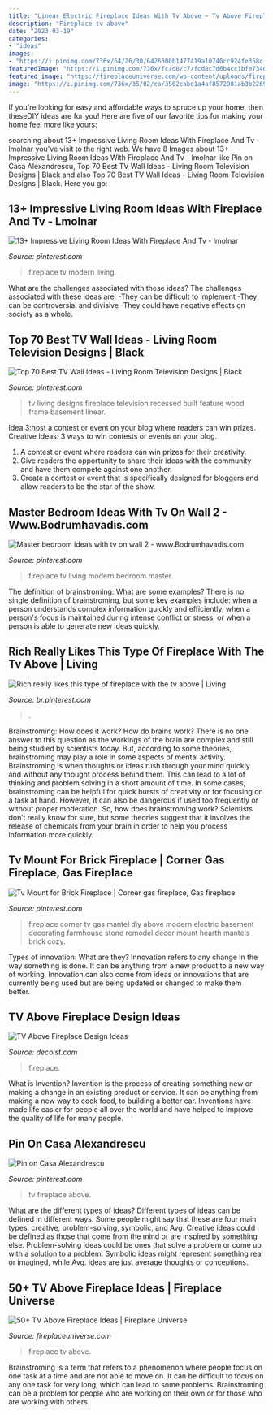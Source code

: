 ```yaml
---
title: "Linear Electric Fireplace Ideas With Tv Above ~ Tv Above Fireplace Design Ideas"
description: "Fireplace tv above"
date: "2023-03-19"
categories:
- "ideas"
images:
- "https://i.pinimg.com/736x/64/26/30/6426300b1477419a10740cc924fe358c.jpg"
featuredImage: "https://i.pinimg.com/736x/fc/d8/c7/fcd8c7d6b4cc1bfe734d19a1313d809e.jpg"
featured_image: "https://fireplaceuniverse.com/wp-content/uploads/fireplace-ideas-tv-above-19-683x1024.jpg"
image: "https://i.pinimg.com/736x/35/02/ca/3502cabd1a4af8572981ab3b22693b0b.jpg"
---
```



If you're looking for easy and affordable ways to spruce up your home, then theseDIY ideas are for you! Here are five of our favorite tips for making your home feel more like yours: 

	

		
searching about 13+ Impressive Living Room Ideas With Fireplace And Tv - lmolnar you've visit to the right web. We have 8 Images about 13+ Impressive Living Room Ideas With Fireplace And Tv - lmolnar like Pin on Casa Alexandrescu, Top 70 Best TV Wall Ideas - Living Room Television Designs | Black and also Top 70 Best TV Wall Ideas - Living Room Television Designs | Black. Here you go:
		
    
## 13+ Impressive Living Room Ideas With Fireplace And Tv - Lmolnar

<img loading=lazy src="https://i.pinimg.com/736x/35/e1/a8/35e1a81341adfe9cb6ef6367b0cc36c4.jpg" onerror="this.onerror=null;this.src='https://tse3.mm.bing.net/th?id=OIP.YVG9_mKlSO2BuN2Df7iOVAHaJQ&amp;pid=15.1';" alt="13+ Impressive Living Room Ideas With Fireplace And Tv - lmolnar">

_Source: pinterest.com_

>fireplace tv modern living. 

	

What are the challenges associated with these ideas?
The challenges associated with these ideas are: 
-They can be difficult to implement
-They can be controversial and divisive
-They could have negative effects on society as a whole.

    
## Top 70 Best TV Wall Ideas - Living Room Television Designs | Black

<img loading=lazy src="https://i.pinimg.com/originals/dc/2c/0e/dc2c0e0e96229579088b4dfc903d4722.jpg" onerror="this.onerror=null;this.src='https://tse2.mm.bing.net/th?id=OIP.uuyS3U3lZM8NssamvMrl2QHaJQ&amp;pid=15.1';" alt="Top 70 Best TV Wall Ideas - Living Room Television Designs | Black">

_Source: pinterest.com_

>tv living designs fireplace television recessed built feature wood frame basement linear. 

	

Idea 3:host a contest or event on your blog where readers can win prizes.
Creative Ideas: 3 ways to win contests or events on your blog.
1. A contest or event where readers can win prizes for their creativity.
2. Give readers the opportunity to share their ideas with the community and have them compete against one another.
3. Create a contest or event that is specifically designed for bloggers and allow readers to be the star of the show.

    
## Master Bedroom Ideas With Tv On Wall 2 - Www.Bodrumhavadis.com

<img loading=lazy src="https://i.pinimg.com/736x/fc/d8/c7/fcd8c7d6b4cc1bfe734d19a1313d809e.jpg" onerror="this.onerror=null;this.src='https://tse3.mm.bing.net/th?id=OIP.JErm-FVKJD5OAO8vVpD8XwHaL3&amp;pid=15.1';" alt="Master bedroom ideas with tv on wall 2 - www.Bodrumhavadis.com">

_Source: pinterest.com_

>fireplace tv living modern bedroom master. 

	

The definition of brainstroming: What are some examples?
There is no single definition of brainstroming, but some key examples include: when a person understands complex information quickly and efficiently, when a person's focus is maintained during intense conflict or stress, or when a person is able to generate new ideas quickly.

    
## Rich Really Likes This Type Of Fireplace With The Tv Above | Living

<img loading=lazy src="https://i.pinimg.com/736x/35/02/ca/3502cabd1a4af8572981ab3b22693b0b.jpg" onerror="this.onerror=null;this.src='https://tse2.mm.bing.net/th?id=OIP.1ocQREa_zwOMaa_ZTIqZzQHaNK&amp;pid=15.1';" alt="Rich really likes this type of fireplace with the tv above | Living">

_Source: br.pinterest.com_

>. 

	

Brainstroming: How does it work?
How do brains work? There is no one answer to this question as the workings of the brain are complex and still being studied by scientists today. But, according to some theories, brainstroming may play a role in some aspects of mental activity. Brainstroming is when thoughts or ideas rush through your mind quickly and without any thought process behind them. This can lead to a lot of thinking and problem solving in a short amount of time. In some cases, brainstroming can be helpful for quick bursts of creativity or for focusing on a task at hand. However, it can also be dangerous if used too frequently or without proper moderation. So, how does brainstroming work? Scientists don’t really know for sure, but some theories suggest that it involves the release of chemicals from your brain in order to help you process information more quickly.

    
## Tv Mount For Brick Fireplace | Corner Gas Fireplace, Gas Fireplace

<img loading=lazy src="https://i.pinimg.com/736x/64/26/30/6426300b1477419a10740cc924fe358c.jpg" onerror="this.onerror=null;this.src='https://tse1.mm.bing.net/th?id=OIP.NGqvUFCHcpJgrHgRS8jKewHaJo&amp;pid=15.1';" alt="Tv Mount for Brick Fireplace | Corner gas fireplace, Gas fireplace">

_Source: pinterest.com_

>fireplace corner tv gas mantel diy above modern electric basement decorating farmhouse stone remodel decor mount hearth mantels brick cozy. 

	

Types of innovation: What are they?
Innovation refers to any change in the way something is done. It can be anything from a new product to a new way of working. Innovation can also come from ideas or innovations that are currently being used but are being updated or changed to make them better.

    
## TV Above Fireplace Design Ideas

<img loading=lazy src="https://cdn.decoist.com/wp-content/uploads/2014/05/Contemporary-family-room-makes-best-possible-use-of-space-with-TV-above-the-fireplace.jpg" onerror="this.onerror=null;this.src='https://tse1.mm.bing.net/th?id=OIP.NChIAzG8uzMbRfYpYaFroQHaE3&amp;pid=15.1';" alt="TV Above Fireplace Design Ideas">

_Source: decoist.com_

>fireplace. 

	

What is Invention?
Invention is the process of creating something new or making a change in an existing product or service. It can be anything from making a new way to cook food, to building a better car. Inventions have made life easier for people all over the world and have helped to improve the quality of life for many people.

    
## Pin On Casa Alexandrescu

<img loading=lazy src="https://i.pinimg.com/736x/03/34/b6/0334b640af3885b63722fedade216c57--tv-above-fireplace-ideas-tv-fireplace.jpg" onerror="this.onerror=null;this.src='https://tse3.mm.bing.net/th?id=OIP.o9TOeNql2TeU1LTGsqE-2wHaHr&amp;pid=15.1';" alt="Pin on Casa Alexandrescu">

_Source: pinterest.com_

>tv fireplace above. 

	

What are the different types of ideas?
Different types of ideas can be defined in different ways. Some people might say that these are four main types: creative, problem-solving, symbolic, and Avg.
Creative ideas could be defined as those that come from the mind or are inspired by something else. Problem-solving ideas could be ones that solve a problem or come up with a solution to a problem. Symbolic ideas might represent something real or imagined, while Avg. ideas are just average thoughts or conceptions.

    
## 50+ TV Above Fireplace Ideas | Fireplace Universe

<img loading=lazy src="https://fireplaceuniverse.com/wp-content/uploads/fireplace-ideas-tv-above-19-683x1024.jpg" onerror="this.onerror=null;this.src='https://tse2.mm.bing.net/th?id=OIP.oLYHONAprS-79K_ykdLT2gHaLG&amp;pid=15.1';" alt="50+ TV Above Fireplace Ideas | Fireplace Universe">

_Source: fireplaceuniverse.com_

>fireplace tv above. 

	

Brainstroming is a term that refers to a phenomenon where people focus on one task at a time and are not able to move on. It can be difficult to focus on any one task for very long, which can lead to some problems. Brainstroming can be a problem for people who are working on their own or for those who are working with others.

